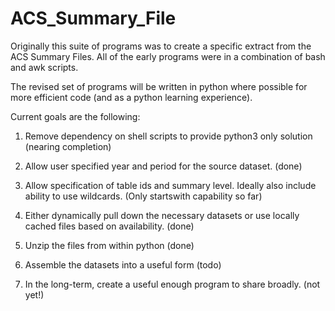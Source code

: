 # ACS_Summary_File

Originally this suite of programs was to create a specific extract from the ACS Summary Files. All of the early programs were in a combination of bash and awk scripts. 

The revised set of programs will be written in python where possible for more efficient code (and as a python learning experience).

Current goals are the following:

1. Remove dependency on shell scripts to provide python3 only solution (nearing completion)

2. Allow user specified year and period for the source dataset. (done)

3. Allow specification of table ids and summary level. Ideally also include ability to use wildcards. (Only startswith capability so far)

4. Either dynamically pull down the necessary datasets or use locally cached files based on availability. (done)

5. Unzip the files from within python (done)

6. Assemble the datasets into a useful form (todo)

7. In the long-term, create a useful enough program to share broadly. (not yet!)
